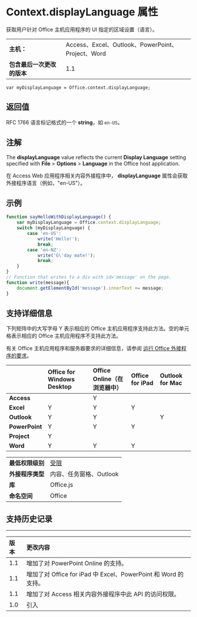 
# <a name="context.displaylanguage-property"></a>Context.displayLanguage 属性
获取用户针对 Office 主机应用程序的 UI 指定的区域设置（语言）。

|||
|:-----|:-----|
|**主机：**|Access、Excel、Outlook、PowerPoint、Project、Word|
|**包含最后一次更改的版本**|1.1|

```
var myDisplayLanguage = Office.context.displayLanguage;
```


## <a name="return-value"></a>返回值

RFC 1766 语言标记格式的一个  **string**，如  `en-US`。


## <a name="remarks"></a>注解

The  **displayLanguage** value reflects the current **Display Language** setting specified with **File** > **Options** > **Language** in the Office host application.

在 Access Web 应用程序相关内容外接程序中， **displayLanguage** 属性会获取外接程序语言（例如，"en-US"）。


## <a name="example"></a>示例




```js
function sayHelloWithDisplayLanguage() {
    var myDisplayLanguage = Office.context.displayLanguage;
    switch (myDisplayLanguage) {
        case 'en-US':
            write('Hello!');
            break;
        case 'en-NZ':
            write('G\'day mate!');
            break;
    }
}
// Function that writes to a div with id='message' on the page.
function write(message){
    document.getElementById('message').innerText += message; 
}
```




## <a name="support-details"></a>支持详细信息


下列矩阵中的大写字母 Y 表示相应的 Office 主机应用程序支持此方法。空的单元格表示相应的 Office 主机应用程序不支持此方法。

有关 Office 主机应用程序和服务器要求的详细信息，请参阅 [运行 Office 外接程序的要求](../../docs/overview/requirements-for-running-office-add-ins.md)。


||**Office for Windows Desktop**|**Office Online（在浏览器中）**|**Office for iPad**|**Outlook for Mac**|
|:-----|:-----|:-----|:-----|:-----|
|**Access**||Y|||
|**Excel**|Y|Y|Y||
|**Outlook**|Y|Y||Y|
|**PowerPoint**|Y|Y|Y||
|**Project**|Y||||
|**Word**|Y|Y|Y||

|||
|:-----|:-----|
|**最低权限级别**|[受限](../../docs/develop/requesting-permissions-for-api-use-in-content-and-task-pane-add-ins.md)|
|**外接程序类型**|内容、任务窗格、Outlook|
|**库**|Office.js|
|**命名空间**|Office|

## <a name="support-history"></a>支持历史记录



****


|**版本**|**更改内容**|
|:-----|:-----|
|1.1|增加了对 PowerPoint Online 的支持。|
|1.1|增加了对 Office for iPad 中 Excel、PowerPoint 和 Word 的支持。|
|1.1|增加了对 Access 相关内容外接程序中此 API 的访问权限。|
|1.0|引入|
